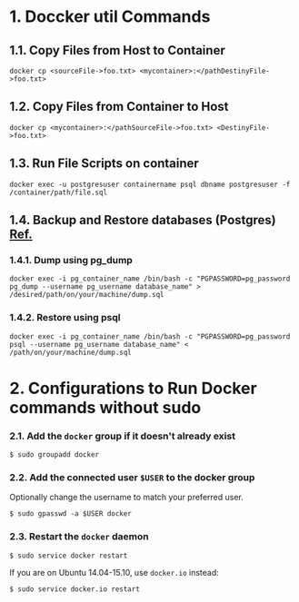 # 1. Doccker util Commands

## 1.1. Copy Files from Host to Container
```
docker cp <sourceFile->foo.txt> <mycontainer>:</pathDestinyFile->foo.txt>
```

## 1.2. Copy Files from Container to Host 
```
docker cp <mycontainer>:</pathSourceFile->foo.txt> <DestinyFile->foo.txt> 
```

## 1.3. Run File Scripts on container
```
docker exec -u postgresuser containername psql dbname postgresuser -f /container/path/file.sql
```

## 1.4. Backup and Restore databases (Postgres) [Ref.](https://davejansen.com/how-to-dump-and-restore-a-postgresql-database-from-a-docker-container/)

### 1.4.1. Dump using pg_dump
```
docker exec -i pg_container_name /bin/bash -c "PGPASSWORD=pg_password pg_dump --username pg_username database_name" > /desired/path/on/your/machine/dump.sql
```

### 1.4.2. Restore using psql
```
docker exec -i pg_container_name /bin/bash -c "PGPASSWORD=pg_password psql --username pg_username database_name" < /path/on/your/machine/dump.sql
```

# 2. Configurations to Run Docker commands without sudo

### 2.1. Add the `docker` group if it doesn't already exist

```console
$ sudo groupadd docker
```

### 2.2. Add the connected user `$USER` to the docker group

Optionally change the username to match your preferred user.

```console
$ sudo gpasswd -a $USER docker
```

### 2.3. Restart the `docker` daemon

```console
$ sudo service docker restart
```

If you are on Ubuntu 14.04-15.10, use `docker.io` instead:

```console
$ sudo service docker.io restart
```
